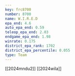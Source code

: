```yaml
---
key: frc8700
number: 8700
name: W.I.R.E.D
epa_end: 4.6
auto_epa_end: 0.59
teleop_epa_end: 2.03
endgame_epa_end: 1.98
winrate: 0.175
district_epa_rank: 1702
district_epa_percentile: 0.055
type: Team
---
```

[[2024mndu2]]
[[2024wila]]
